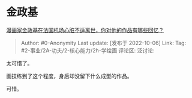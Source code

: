 # 金政基
[漫画家金政基在法国机场心脏不适离世，你对他的作品有哪些回忆？](https://www.zhihu.com/question/557818741/answer/2703047291)

> Author: #0-Anonymity
> Last update: [发布于 2022-10-06]
> Link:
> Tag: #2-事业/2A-功夫/2-核心能力/2h-学绘画
> 评论区:
> 泛讨论:

太可惜了。

画技练到了这个程度，身后却没留下什么成型的作品。

可惜。
